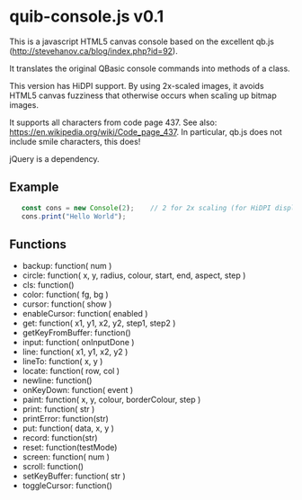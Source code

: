 quib-console.js v0.1
================

This is a javascript HTML5 canvas console based on 
the excellent qb.js (http://stevehanov.ca/blog/index.php?id=92).

It translates the original QBasic console commands into methods of a class.

This version has HiDPI support. By using 2x-scaled images, it avoids
HTML5 canvas fuzziness that otherwise occurs when scaling up bitmap images.

It supports all characters from code page 437.
See also: https://en.wikipedia.org/wiki/Code_page_437. 
In particular, qb.js does not include smile characters, this does!

jQuery is a dependency.

## Example

```js
   const cons = new Console(2);    // 2 for 2x scaling (for HiDPI displays)
   cons.print("Hello World");
```

## Functions
+ backup: function( num )
+ circle: function( x, y, radius, colour, start, end, aspect, step )
+ cls: function()
+ color: function( fg, bg )
+ cursor: function( show )
+ enableCursor: function( enabled )
+ get: function( x1, y1, x2, y2, step1, step2 )
+ getKeyFromBuffer: function()
+ input: function( onInputDone )
+ line: function( x1, y1, x2, y2 )
+ lineTo: function( x, y )
+ locate: function( row, col )
+ newline: function()
+ onKeyDown: function( event )
+ paint: function( x, y, colour, borderColour, step )
+ print: function( str )
+ printError: function(str)
+ put: function( data, x, y )
+ record: function(str)
+ reset: function(testMode)
+ screen: function( num )
+ scroll: function()
+ setKeyBuffer: function( str )
+ toggleCursor: function()
